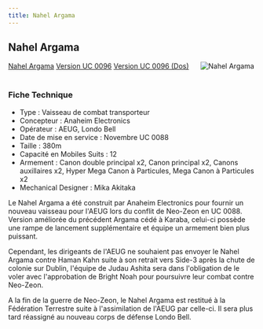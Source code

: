 ```yaml
---
title: Nahel Argama
---
```


Nahel Argama
------------


[Nahel Argama](javascript:change_image_m('images/stories/saga/gundamzz/mechas/aeug/nahelargama.png');) [Version UC 0096](javascript:change_image_m('images/stories/saga/unicorn/mechas/nahel-argama.png');) [Version UC 0096 (Dos)](javascript:change_image_m('images/stories/saga/unicorn/mechas/nahel-argma-dos.png');)      ![Nahel Argama](/images/stories/saga/gundamzz/mechas/aeug/nahelargama.png)    
### Fiche Technique



* Type : Vaisseau de combat transporteur
* Concepteur : Anaheim Electronics
* Opérateur : AEUG, Londo Bell
* Date de mise en service : Novembre UC 0088
* Taille : 380m
* Capacité en Mobiles Suits : 12
* Armement : Canon double principal x2, Canon principal x2, Canons auxillaires x2, Hyper Mega Canon à Particules, Mega Canon à Particules x2
* Mechanical Designer : Mika Akitaka


Le Nahel Argama a été construit par Anaheim Electronics pour fournir un nouveau vaisseau pour l'AEUG lors du conflit de Neo-Zeon en UC 0088. Version améliorée du précédent Argama cédé à Karaba, celui-ci possède une rampe de lancement supplémentaire et équipe un armement bien plus puissant.


Cependant, les dirigeants de l'AEUG ne souhaient pas envoyer le Nahel Argama contre Haman Kahn suite à son retrait vers Side-3 après la chute de colonie sur Dublin, l'équipe de Judau Ashita sera dans l'obligation de le voler avec l'approbation de Bright Noah pour poursuivre leur combat contre Neo-Zeon.


A la fin de la guerre de Neo-Zeon, le Nahel Argama est restitué à la Fédération Terrestre suite à l'assimilation de l'AEUG par celle-ci. Il sera plus tard réassigné au nouveau corps de défense Londo Bell.


